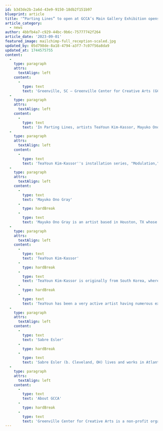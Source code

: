 ```yaml
---
id: b3d3de2b-2a6d-43e9-9150-18db2f151b97
blueprint: article
title: '“Parting Lines” to open at GCCA’s Main Gallery Exhibition opens First Friday, October 6th, 2023'
article_category:
  - news
author: 4bbfb4a7-c929-44bc-9b6c-75777742f264
article_date: '2023-09-01'
featured_image: mailchimp-full_reception-scaled.jpg
updated_by: 05d798de-8a18-4794-a3f7-7c07f56a8da9
updated_at: 1744575755
content:
  -
    type: paragraph
    attrs:
      textAlign: left
    content:
      -
        type: text
        text: 'Greenville, SC – Greenville Center for Creative Arts (GCCA) is excited to announce the opening of their Main Gallery exhibition, Parting Lines. The exhibition features the artwork of acclaimed artists TeaYoun Kim-Kassor, Mayuko Ono Gray, and Sabre Esler. GCCA will hold the opening reception on Friday, October 6th from 6-9 PM and continues on display until Wednesday, November 22nd, 2023. During the opening reception CEO, Jess Burgess, will give opening remarks for the exhibition. GCCA’s Main Gallery exhibition Parting Lines is generously supported by media sponsor Vive.'
  -
    type: paragraph
    attrs:
      textAlign: left
    content:
      -
        type: text
        text: 'In Parting Lines, artists TeaYoun Kim-Kassor, Mayuko Ono Gray, and Sabre Esler explore common threads of human existence, memory, and identity through varying representations of lines, whether explicit or implied. Featuring over 30 intricate drawings, paintings, and silk works, Parting Lines invites us to consider the power of diverse perspectives converging on a shared exploration of what it means to be human.'
  -
    type: paragraph
    attrs:
      textAlign: left
    content:
      -
        type: text
        text: 'TeaYoun Kim-Kassor''s installation series, "Modulation," delves into the concept of identity and questions the interplay between personal history and migration. Her work speaks to the universal human experience of grappling with questions like "Who am I?" and "Where am I?" as we navigate life''s complexities. Sabre Esler''s art takes a markedly scientific approach, probing the invisible constructs of thoughts. Esler uses color theory to represent abstract ideas. Her "what if" hypotheses serve as a bridge between art and science, resonating with the exhibition''s theme of exploring uncharted territories of the human condition. Mayuko Ono Gray''s graphite drawings offer a unique blend of cultural influences, seamlessly merging traditional Japanese calligraphy with Western drawing practices. Ono Gray’s works capture everyday life experiences and incorporate matching Japanese proverbs, intricately woven into a single, continuous line of hiragana and kanji characters. The calligraphic line symbolizes the journey of life, from birth to death, echoing the overarching theme of the exhibition.'
  -
    type: paragraph
    attrs:
      textAlign: left
    content:
      -
        type: text
        text: 'Mayuko Ono Gray'
      -
        type: hardBreak
      -
        type: text
        text: 'Mayuko Ono Gray is an artist based in Houston, TX whose primary medium is graphite drawing. Born in Gifu, Japan, she was trained in traditional Japanese calligraphy in her youth and later studied classical Western drawing. Ono Gray moved to the United States following high school and went on to receive an MFA in painting from the University of Houston in 2007. Her work has been exhibited extensively in the United States and abroad, including exhibitions in Japan, Mexico, Germany, Italy, UK, and Greece. Ono Gray is the former Gallery Director and adjunct faculty at College of the Mainland, Texas City, TX. Gray served as an Instructor at the Glassell School of Art in Houston, TX in 2022. Her works are represented by Hooks-Epstein galleries in Houston, TX and Galeria 910 in Oaxaca, Mexico.'
  -
    type: paragraph
    attrs:
      textAlign: left
    content:
      -
        type: text
        text: 'TeaYoun Kim-Kassor'
      -
        type: hardBreak
      -
        type: text
        text: 'TeaYoun Kim-Kassor is originally from South Korea, where she received her B.F.A. in Fine Arts at Sungshin Women’s University in Seoul.  She continued her research in Art Education as the Japanese equivalent of a Fulbright Scholar at Saitama University in Japan, where she earned a Master of Art Education (MAAE).  In America, Kim-Kassor continued her exploration of arts in the Terminal Degree in visual arts, M.F.A. program at the University of Tennessee, focusing on Spatial Practice.  Currently, she is a Professor and Department Chair of the Foundation Program at Otis College of Art and Design, Los Angeles, CA, U.S.'
      -
        type: hardBreak
      -
        type: text
        text: 'TeaYoun has been a very active artist having numerous exhibitions, including at the Korean Cultural Center – Embassy of the Republic of Korea, Washington DC, University of South Carolina Beaufort, SC, Museum of Contemporary Art of Georgia (MoCA), GA, The Alabama Contemporary Art Center, Mobile, AL, Venice Printmaking Studio in Murano Italy, La Macina di San Cresci in Florence, Italy, Textile Arts Center in Brooklyn, NY, Montana State University Gallery in Bozeman, MT, Maryville College Gallery in Maryville, TN, Black-box Theatre in Milledgeville, GA, Folklore Museum in Sendai, Japan and many more.  Her artwork has been supported by the Folklore Museum in Sendai, Japan, the National Performance Network (supported by the Andy Warhol Foundation for Visual Arts, the Joan Mitchell Foundation, and the Nathan Cummings Foundation), CESTA in Tabor, Czech Republic, and Can Serrat in Barcelona, Spain.'
  -
    type: paragraph
    attrs:
      textAlign: left
    content:
      -
        type: text
        text: 'Sabre Esler'
      -
        type: hardBreak
      -
        type: text
        text: 'Sabre Esler (b. Cleveland, OH) lives and works in Atlanta Georgia. She received her MFA from SCAD, Atlanta and she received her BFA from Miami University, Oxford OH where she studied graphic design, illustration and biology. Esler has exhibited in New York, Charleston, Knoxville, Boston, Connecticut, Atlanta, Nashville and Miami, and museums such as Miami University, SCAD Museum of Art, Alexandria Museum, Valdosta State Museum, Oglethorpe University, Agnes Scott College, and Georgia State University as well as Chastain Art Center, and Glynn Visual Arts Center and SCOPE and Aqua during Art Miami. She is currently a studio artist at Atlanta Contemporary. Esler has taught  at Georgia State University, Perimeter College and SCAD. She is represented by Jennifer Balcos Gallery, Atlanta GA. Her work can be found in the permanent collections of Tufts University, Miami University, Georgia State University Perimeter College, The Federal Reserve Bank, Fulton County Arts Council, City of Atlanta, and corporate collections of Acoustic, AdvantEdge Executive Offices, Atlantic Capital Bank, Boston Consulting Group, Boardwalk Inn at Wild Dunes, Cognia, Crowell & Moring, Fieldpoint Private Bank & Trust, Georgian Bank, Hilton Hotels, Hyatt Hotels, Oglethorpe Bank, Preferred Office, Reaction 35, Ritz Carlton, SunTrust Bank, The Lofts at Capitol Quarters, Trammel Crow to name a few. Collectors throughout the United States and internationally have been collecting her work since 1995.'
  -
    type: paragraph
    attrs:
      textAlign: left
    content:
      -
        type: text
        text: 'About GCCA'
      -
        type: hardBreak
      -
        type: text
        text: 'Greenville Center for Creative Arts is a non-profit organization that aims to enrich the cultural fabric of the community through visual arts promotion, education, and inspiration. GCCA’s galleries are open Tuesdays-Fridays from 9am - 5pm & Saturdays from 11am-3pm. For more information, visit www.artcentergreenville.org, call 864-735-3948, or check out GCCA on Facebook (Greenville Center for Creative Arts) & Instagram (@artcentergvl).'
---
```

